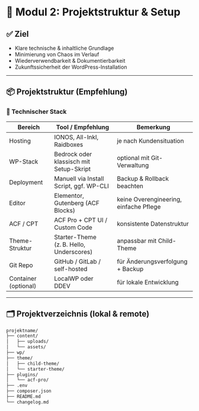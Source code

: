 # 🧱 Modul 2: Projektstruktur & Setup

## ✅ Ziel
- Klare technische & inhaltliche Grundlage
- Minimierung von Chaos im Verlauf
- Wiederverwendbarkeit & Dokumentierbarkeit
- Zukunftssicherheit der WordPress-Installation

---

## 📦 Projektstruktur (Empfehlung)

### 🔧 Technischer Stack

| Bereich               | Tool / Empfehlung               | Bemerkung                                  |
|-----------------------|----------------------------------|---------------------------------------------|
| Hosting               | IONOS, All-Inkl, Raidboxes       | je nach Kundensituation                     |
| WP-Stack              | Bedrock oder klassisch mit Setup-Skript | optional mit Git-Verwaltung            |
| Deployment            | Manuell via Install Script, ggf. WP-CLI | Backup & Rollback beachten             |
| Editor                | Elementor, Gutenberg (ACF Blocks) | keine Overengineering, einfache Pflege     |
| ACF / CPT             | ACF Pro + CPT UI / Custom Code   | konsistente Datenstruktur                   |
| Theme-Struktur        | Starter-Theme (z. B. Hello, Underscores) | anpassbar mit Child-Theme              |
| Git Repo              | GitHub / GitLab / self-hosted    | für Änderungsverfolgung + Backup            |
| Container (optional)  | LocalWP oder DDEV                | für lokale Entwicklung                      |

---

## 🗂 Projektverzeichnis (lokal & remote)

```txt
projektname/
├── content/
│   ├── uploads/
│   └── assets/
├── wp/
├── theme/
│   ├── child-theme/
│   └── starter-theme/
├── plugins/
│   └── acf-pro/
├── .env
├── composer.json
├── README.md
└── changelog.md
